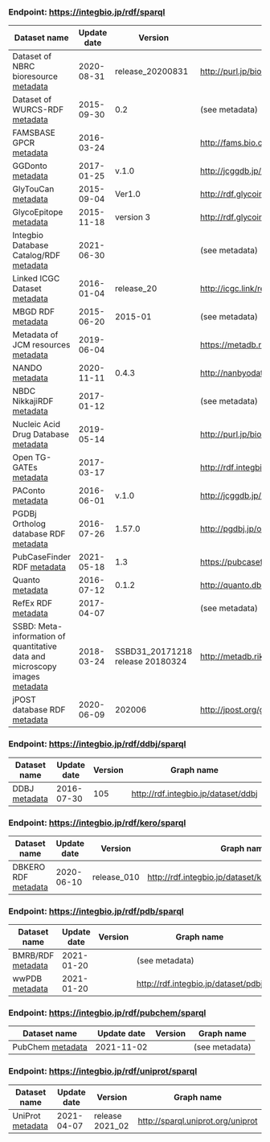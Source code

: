 ### Endpoint: https://integbio.jp/rdf/sparql
|Dataset name|Update date|Version|Graph name|
| ---- | ---- | ---- | ---- |
|Dataset of NBRC bioresource  [metadata](https://integbio.jp/rdf/dataset/nbrc)|2020-08-31|release_20200831|http://purl.jp/bio/103/nite/culture/|
|Dataset of WURCS-RDF  [metadata](https://integbio.jp/rdf/dataset/wurcs)|2015-09-30|0.2|(see metadata)|
|FAMSBASE GPCR  [metadata](https://integbio.jp/rdf/dataset/famsbase)|2016-03-24||http://fams.bio.chuo-u.ac.jp/GPCR/rdf/|
|GGDonto  [metadata](https://integbio.jp/rdf/dataset/ggdonto)|2017-01-25|v.1.0|http://jcggdb.jp/rdf/diseases/ggdonto|
|GlyTouCan  [metadata](https://integbio.jp/rdf/dataset/glytoucan)|2015-09-04|Ver1.0|http://rdf.glycoinfo.org/glytoucan|
|GlycoEpitope  [metadata](https://integbio.jp/rdf/dataset/glycoepitope)|2015-11-18|version 3|http://rdf.glycoinfo.org/glycoepitope|
|Integbio Database Catalog/RDF  [metadata](https://integbio.jp/rdf/dataset/dbcatalog)|2021-06-30||(see metadata)|
|Linked ICGC Dataset  [metadata](https://integbio.jp/rdf/dataset/icgc)|2016-01-04|release_20|http://icgc.link/release_20|
|MBGD RDF  [metadata](https://integbio.jp/rdf/dataset/mbgd)|2015-06-20|2015-01|(see metadata)|
|Metadata of JCM resources  [metadata](https://integbio.jp/rdf/dataset/rikenbrc_jcm_microbe)|2019-06-04||https://metadb.riken.jp/metadb/db/rikenbrc_jcm_microbe|
|NANDO  [metadata](https://integbio.jp/rdf/dataset/nando)|2020-11-11|0.4.3|http://nanbyodata.jp/ontology/nando|
|NBDC NikkajiRDF  [metadata](https://integbio.jp/rdf/dataset/nikkaji)|2017-01-12||(see metadata)|
|Nucleic Acid Drug Database  [metadata](https://integbio.jp/rdf/dataset/mnadd)|2019-05-14||http://purl.jp/bio/18/nadd/|
|Open TG-GATEs  [metadata](https://integbio.jp/rdf/dataset/open-tggates)|2017-03-17||http://rdf.integbio.jp/dataset/open-tggates|
|PAConto  [metadata](https://integbio.jp/rdf/dataset/paconto)|2016-06-01|v.1.0|http://jcggdb.jp/rdf/diseases/paconto|
|PGDBj Ortholog database RDF  [metadata](https://integbio.jp/rdf/dataset/pgdbj)|2016-07-26|1.57.0|http://pgdbj.jp/od/|
|PubCaseFinder RDF  [metadata](https://integbio.jp/rdf/dataset/pubcasefinder)|2021-05-18|1.3|https://pubcasefinder.dbcls.jp/rdf|
|Quanto  [metadata](https://integbio.jp/rdf/dataset/quanto)|2016-07-12|0.1.2|http://quanto.dbcls.jp|
|RefEx RDF  [metadata](https://integbio.jp/rdf/dataset/refex)|2017-04-07||(see metadata)|
|SSBD: Meta-information of quantitative data and microscopy images  [metadata](https://integbio.jp/rdf/dataset/ssbd)|2018-03-24|SSBD31_20171218 release 20180324|http://metadb.riken.jp/db/SSBD|
|jPOST database RDF  [metadata](https://integbio.jp/rdf/dataset/jpost)|2020-06-09|202006|http://jpost.org/graph/database|

### Endpoint: https://integbio.jp/rdf/ddbj/sparql
|Dataset name|Update date|Version|Graph name|
| ---- | ---- | ---- | ---- |
|DDBJ  [metadata](https://integbio.jp/rdf/dataset/ddbj)|2016-07-30|105|http://rdf.integbio.jp/dataset/ddbj|

### Endpoint: https://integbio.jp/rdf/kero/sparql
|Dataset name|Update date|Version|Graph name|
| ---- | ---- | ---- | ---- |
|DBKERO RDF [metadata](https://integbio.jp/rdf/dataset/kero)|2020-06-10|release_010|http://rdf.integbio.jp/dataset/kero/Cancer_Cell_Line|

### Endpoint: https://integbio.jp/rdf/pdb/sparql
|Dataset name|Update date|Version|Graph name|
| ---- | ---- | ---- | ---- |
|BMRB/RDF [metadata](https://integbio.jp/rdf/dataset/bmrb)|2021-01-20||(see metadata)|
|wwPDB  [metadata](https://integbio.jp/rdf/dataset/pdbj)|2021-01-20||http://rdf.integbio.jp/dataset/pdbj|

### Endpoint: https://integbio.jp/rdf/pubchem/sparql
|Dataset name|Update date|Version|Graph name|
| ---- | ---- | ---- | ---- |
|PubChem  [metadata](https://integbio.jp/rdf/dataset/pubchem)|2021-11-02||(see metadata)|

### Endpoint: https://integbio.jp/rdf/uniprot/sparql
|Dataset name|Update date|Version|Graph name|
| ---- | ---- | ---- | ---- |
|UniProt  [metadata](http://integbio.jp/rdf/dataset/uniprot)|2021-04-07|release 2021_02|http://sparql.uniprot.org/uniprot|




